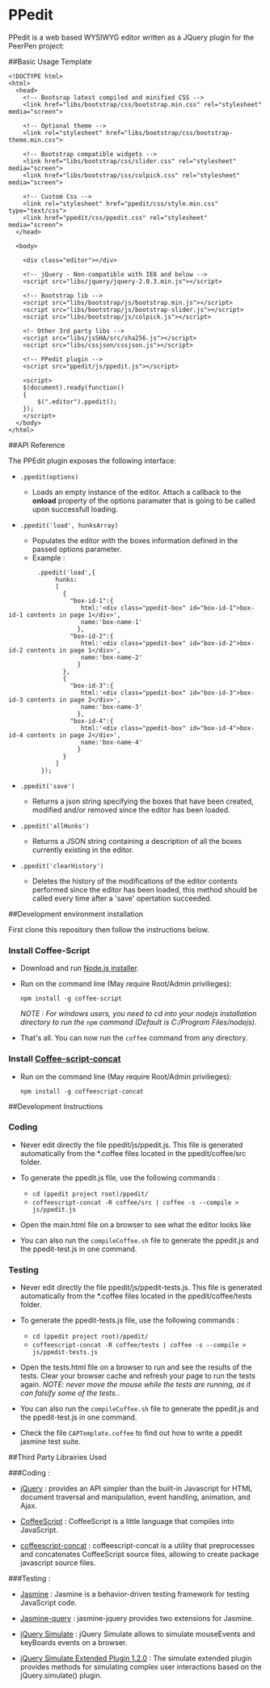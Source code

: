 PPedit
======

PPedit is a web based WYSIWYG editor written as a JQuery plugin for the PeerPen project:

##Basic Usage Template

    <!DOCTYPE html>
    <html>
      <head>
	    <!-- Bootsrap latest compiled and minified CSS -->
	    <link href="libs/bootstrap/css/bootstrap.min.css" rel="stylesheet" media="screen">
	
	    <!-- Optional theme -->  
	    <link rel="stylesheet" href="libs/bootstrap/css/bootstrap-theme.min.css">
	
	    <!-- Bootstrap compatible widgets -->
	    <link href="libs/bootstrap/css/slider.css" rel="stylesheet" media="screen">
	    <link href="libs/bootstrap/css/colpick.css" rel="stylesheet" media="screen">
	
	    <!-- Custom Css -->
	    <link rel="stylesheet" href="ppedit/css/style.min.css" type="text/css"> 
	    <link href="ppedit/css/ppedit.css" rel="stylesheet" media="screen"> 
      </head>
      
      <body>

        <div class="editor"></div>
      
	    <!-- jQuery - Non-compatible with IE8 and below -->
	    <script src="libs/jquery/jquery-2.0.3.min.js"></script>
	
	    <!-- Bootstrap lib -->
	    <script src="libs/bootstrap/js/bootstrap.min.js"></script>
	    <script src="libs/bootstrap/js/bootstrap-slider.js"></script>
	    <script src="libs/bootstrap/js/colpick.js"></script>
	
	    <!- Other 3rd party libs -->
	    <script src="libs/jsSHA/src/sha256.js"></script>
	    <script src="libs/cssjson/cssjson.js"></script>
	    
	    <!-- PPedit plugin -->
	    <script src="ppedit/js/ppedit.js"></script>
		    
	    <script>
	    $(document).ready(function()
	    {
	        $(".editor").ppedit();
	    });        
	    </script>
      </body>
    </html>

##API Reference

The PPEdit plugin exposes the following interface:

 - `.ppedit(options)`
   - Loads an empty instance of the editor. Attach a callback to the **onload** property of the options paramater that is going to be called upon successfull loading.

 - `.ppedit('load', hunksArray)`
   - Populates the editor with the boxes information defined in the passed options parameter.
   - Example :

```
        .ppedit('load',{
             hunks:
             [
               {
                 "box-id-1":{
                    html:'<div class="ppedit-box" id="box-id-1">box-id-1 contents in page 1</div>',
                    name:'box-name-1'
                   },
                 "box-id-2":{
                    html:'<div class="ppedit-box" id="box-id-2">box-id-2 contents in page 1</div>',
                    name:'box-name-2'
                   }
               },
               {
                 "box-id-3":{
                    html:'<div class="ppedit-box" id="box-id-3">box-id-3 contents in page 2</div>',
                    name:'box-name-3'
                   },
                 "box-id-4":{
                    html:'<div class="ppedit-box" id="box-id-4">box-id-4 contents in page 2</div>',
                    name:'box-name-4'
                   }
               }
             ]
         });
```


- `.ppedit('save')`
  - Returns a json string specifying the boxes that have been created, modified and/or removed since the editor has been loaded.

- `.ppedit('allHunks')`
  - Returns a JSON string containing a description of
  all the boxes currently existing in the editor.

- `.ppedit('clearHistory')`
  - Deletes the history of the modifications of the editor contents performed since the editor has been loaded, this method should be called every time after a 'save' opertation succeeded.

##Development environment installation

First clone this repository then follow the instructions below.

### Install Coffee-Script

 - Download and run [Node.js installer](http://nodejs.org/download/).
 - Run on the command line (May require Root/Admin privilieges):

	`npm install -g coffee-script`

    *NOTE : For windows users, you need to cd into your nodejs installation directory to run the `npm` command
    (Default is C:/Program Files/nodejs).*

 - That's all. You can now run the `coffee` command from any directory.

### Install [Coffee-script-concat](https://github.com/fairfieldt/coffeescript-concat)

 - Run on the command line (May require Root/Admin privilieges):

	`npm install -g coffeescript-concat`

##Development Instructions

### Coding

 - Never edit directly the file ppedit/js/ppedit.js. This file is generated automatically from the *.coffee files located in the ppedit/coffee/src folder.

 - To generate the ppedit.js file, use the following commands :
	- `cd (ppedit project root)/ppedit/                `
	- `coffeescript-concat -R coffee/src | coffee -s --compile > js/ppedit.js`

 - Open the main.html file on a browser to see what the editor looks like

 - You can also run the `compileCoffee.sh` file to generate the ppedit.js and the ppedit-test.js in one command.

### Testing

 - Never edit directly the file ppedit/js/ppedit-tests.js. This file is generated automatically from the *.coffee files located in the ppedit/coffee/tests folder.

 - To generate the ppedit-tests.js file, use the following commands :
    - `cd (ppedit project root)/ppedit/                `
	- `coffeescript-concat -R coffee/tests | coffee -s --compile > js/ppedit-tests.js`

 - Open the tests.html file on a browser to run and see the results of the tests. Clear your browser cache and refresh your page to run the tests again. *NOTE: never move the mouse while the tests are running, as it can falsify some of the tests.*.

  - You can also run the `compileCoffee.sh` file to generate the ppedit.js and the ppedit-test.js in one command.

  - Check the file `CAPTemplate.coffee` to find out how to write a ppedit jasmine test suite.

##Third Party Librairies Used

###Coding :

 - [jQuery](http://jquery.com/) : provides an API simpler than the built-in Javascript for HTML document traversal and manipulation, event handling, animation, and Ajax.

 - [CoffeeScript](http://coffeescript.org/) : CoffeeScript is a little language that compiles into JavaScript.

 - [coffeescript-concat](https://github.com/fairfieldt/coffeescript-concat) : coffeescript-concat is a utility that preprocesses and concatenates CoffeeScript source files, allowing to create package javascript source files.

###Testing :

 - [Jasmine](http://pivotal.github.io/jasmine/) : Jasmine is a behavior-driven testing framework for testing JavaScript code.

 - [Jasmine-query](https://github.com/velesin/jasmine-jquery) : jasmine-jquery provides two extensions for Jasmine.

 - [jQuery Simulate](https://github.com/jquery/jquery-simulate) : jQuery Simulate allows to simulate mouseEvents and keyBoards events on a browser.

 - [jQuery Simulate Extended Plugin 1.2.0](https://github.com/j-ulrich/jquery-simulate-ext) : The simulate extended plugin provides methods for simulating complex user interactions based on the jQuery.simulate() plugin.
